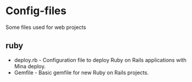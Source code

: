 # Config-files
Some files used for web projects

## ruby

* deploy.rb - Configuration file to deploy Ruby on Rails applications with Mina deploy.
* Gemfile - Basic gemfile for new Ruby on Rails projects.
